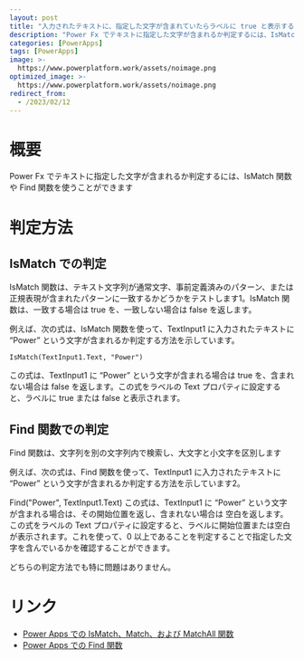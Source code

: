 ```yaml
---
layout: post
title: "入力されたテキストに、指定した文字が含まれていたらラベルに true と表示する"
description: "Power Fx でテキストに指定した文字が含まれるか判定するには、IsMatch 関数や Find 関数を使うことができます"
categories: [PowerApps]
tags: [PowerApps]
image: >-
  https://www.powerplatform.work/assets/noimage.png
optimized_image: >-
  https://www.powerplatform.work/assets/noimage.png
redirect_from:
  - /2023/02/12
---
```



#  概要

Power Fx でテキストに指定した文字が含まれるか判定するには、IsMatch 関数や Find 関数を使うことができます

# 判定方法

## IsMatch での判定

IsMatch 関数は、テキスト文字列が通常文字、事前定義済みのパターン、または正規表現が含まれたパターンに一致するかどうかをテストします1。IsMatch 関数は、一致する場合は true を、一致しない場合は false を返します。

例えば、次の式は、IsMatch 関数を使って、TextInput1 に入力されたテキストに “Power” という文字が含まれるか判定する方法を示しています。

```
IsMatch(TextInput1.Text, "Power")
```

この式は、TextInput1 に “Power” という文字が含まれる場合は true を、含まれない場合は false を返します。この式をラベルの Text プロパティに設定すると、ラベルに true または false と表示されます。


## Find 関数での判定

Find 関数は、文字列を別の文字列内で検索し、大文字と小文字を区別します

例えば、次の式は、Find 関数を使って、TextInput1 に入力されたテキストに “Power” という文字が含まれるか判定する方法を示しています2。

Find("Power", TextInput1.Text)
この式は、TextInput1 に “Power” という文字が含まれる場合は、その開始位置を返し、含まれない場合は 空白を返します。この式をラベルの Text プロパティに設定すると、ラベルに開始位置または空白が表示されます。これを使って、0 以上であることを判定することで指定した文字を含んでいるかを確認することができます。


どちらの判定方法でも特に問題はありません。

# リンク


- [Power Apps での IsMatch、Match、および MatchAll 関数](https://learn.microsoft.com/ja-jp/power-platform/power-fx/reference/function-ismatch)
- [Power Apps での Find 関数](https://learn.microsoft.com/ja-jp/power-platform/power-fx/reference/function-find)

